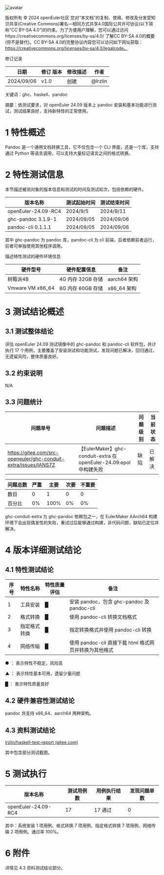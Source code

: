 ![avatar](../../images/openEuler.png)

版权所有 © 2024  openEuler社区
 您对“本文档”的复制、使用、修改及分发受知识共享(Creative Commons)署名—相同方式共享4.0国际公共许可协议(以下简称“CC BY-SA 4.0”)的约束。为了方便用户理解，您可以通过访问https://creativecommons.org/licenses/by-sa/4.0/ 了解CC BY-SA 4.0的概要 (但不是替代)。CC BY-SA 4.0的完整协议内容您可以访问如下网址获取：https://creativecommons.org/licenses/by-sa/4.0/legalcode。

修订记录

| 日期       | 修订   版本 | 修改描述 | 作者    |
| ---------- | ----------- | -------- | ------- |
| 2024/09/06 | v1.0        | 创建     | @lrzlin |

关键词：ghc、haskell、pandoc

摘要：依测试要求，对 openEuler 24.09 版本上 pandoc 安装和基本功能进行测试，测试结果良好，支持新特性的正常使用。

# 1     特性概述

Pandoc 是一个通用文档转换工具，它不仅包含一个 CLI 界面，还是一个库，支持通过 Python 等语言调用，可以支持大量标记语言之间的格式转换。

# 2     特性测试信息

本节描述被测对象的版本信息和测试的时间及测试轮次，包括依赖的硬件。

| 版本名称            | 测试起始时间 | 测试结束时间 |
| ------------------- | ------------ | ------------ |
| openEuler-24.09-RC4 | 2024/9/5     | 2024/9/11    |
| ghc-pandoc 3.1.9-1  | 2024/09/05   | 2024/09/06   |
| pandoc-cli 0.1.1.1  | 2024/09/05   | 2024/09/06   |

其中 ghc-pandoc 为 pandoc 库，pandoc-cli 为 cli 前端，后者依赖前者运行，前者可单独使用其他程序调用。

描述特性测试的硬件环境信息

| 硬件型号         | 硬件配置信息      | 备注         |
| ---------------- | ----------------- | ------------ |
| 树莓派4B         | 4G 内存 32GB 存储 | aarch64 架构 |
| Vmware VM x86_64 | 8G 内存 60GB 存储 | x86_64 架构  |

# 3     测试结论概述

## 3.1   测试整体结论

评估 openEuler 24.09 测试镜像中的 ghc-pandoc 和 pandoc-cli 软件包，共计执行 17 个用例，主要覆盖了安装测试和功能测试，发现问题已解决，回归通过，无遗留风险，整体质量良好。

## 3.2   约束说明

N/A

## 3.3   问题统计

| 问题单号                                                     | 问题描述                                                     | 问题级别 | 当前状态 |
| ------------------------------------------------------------ | ------------------------------------------------------------ | -------- | -------- |
| https://gitee.com/src-openeuler/ghc-conduit-extra/issues/IANS7Z | 【EulerMaker】ghc-conduit-extra 在openEuler-24.09:epol中构建失败 | 缺陷     | 已解决   |

| 问题总数 | 严重 | 主要 | 次要 | 不重要 |
| -------- | ---- | ---- | ---- | ------ |
| 数目     | 0    | 1    | 0    | 0      |
| 百分比   | 0%   | 100% | 0%   | 0%     |

ghc-conduit-extra 为 ghc-pandoc 依赖包之一，在 EulerMaker AArch64 构建环境下会出现偶发性的失败，重试过后能够通过构建，非代码问题，缺陷已定位并解决。

# 4   版本详细测试结论

## 4.1   特性测试结论

| 序号 | 特性名称   | 特性质量评估 | 备注 |
| ---- | ---------- | ------------ | ---- |
| 1    | 工具安装 | █           | 安装 pandoc，包含 ghc-pandoc 及 pandoc-cli |
| 2    | 格式转换 | █           | 使用 pandoc-cli 转换文档格式 |
| 3    | 指定格式转换 | █           | 指定转换格式并使用 pandoc-cli 转换 |
| 4    | 网络传输 | █           | 使用 pandoc-cli 直接下载 html 格式网页并转换为其他格式 |

● ： 表示特性不稳定，风险高

▲ ： 表示特性基本可用，遗留少量问题

█ ： 表示特性质量良好

## 4.2   硬件兼容性测试结论

pandoc 共支持 x86_64、aarch64 两种架构。

## 4.3   资料测试结论

[lrzlin/haskell-test-report (gitee.com)](https://gitee.com/lrzlin/haskell-test-report)

其中包含部分测试截图。

# 5   测试执行

| 版本名称            | 测试用例数 | 用例执行结果 | 发现问题单数 |
| ------------------- | ---------- | ------------ | ------------ |
| openEuler-24.09-RC4 | 17         | 17 通过      | 0            |

其中：系统安装 1 项用例、格式转换 7 项用例、指定格式转换 7 项用例、网络传输 2 项用例。通过率 100%。

# 6     附件

详情见 4.3 资料测试结论部分。
